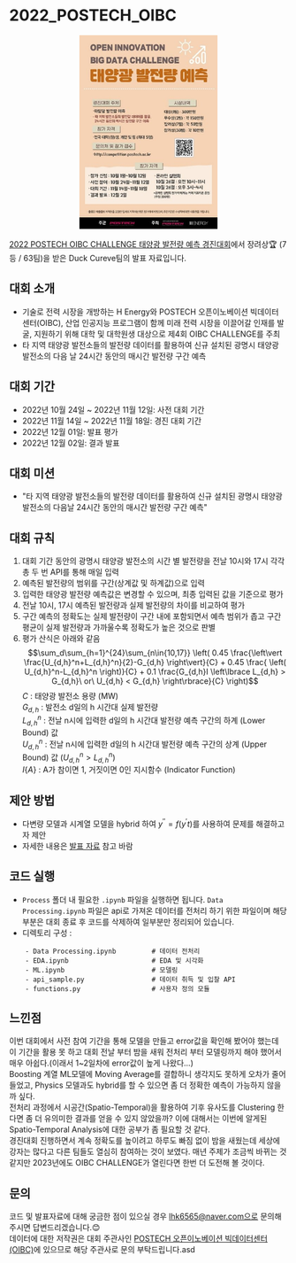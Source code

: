 # 2022_POSTECH_OIBC

<p align='center'>
    <img src='poster.jfif' width='250' height='350'>
</p>

[2022 POSTECH OIBC CHALLENGE 태양광 발전량 예측 경진대회](https://o.solarkim.com/cmpt2022)에서 장려상:trophy: (7등 / 63팀)을 받은 Duck Cureve팀의 발표 자료입니다.

## 대회 소개
- 기술로 전력 시장을 개방하는 H Energy와 POSTECH 오픈이노베이션 빅데이터 센터(OIBC), 산업 인공지능 프로그램이 함께 미래 전력 시장을 이끌어갈 인재를 발굴, 지원하기 위해 대학 및 대학원생 대상으로 제4회 OIBC CHALLENGE를 주최
- 타 지역 태양광 발전소들의 발전량 데이터를 활용하여 신규 설치된 광명시 태양광 발전소의 다음 날 24시간 동안의 매시간 발전량 구간 예측

## 대회 기간
- 2022년 10월 24일 ~ 2022년 11월 12일: 사전 대회 기간
- 2022년 11월 14일 ~ 2022년 11월 18일: 경진 대회 기간
- 2022년 12월 01일: 발표 평가
- 2022년 12월 02일: 결과 발표

## 대회 미션
- "타 지역 태양광 발전소들의 발전량 데이터를 활용하여 신규 설치된 광명시 태양광 발전소의 다음날 24시간 동안의 매시간 발전량 구간 예측"

## 대회 규칙
1. 대회 기간 동안의 광명시 태양광 발전소의 시간 별 발전량을 전날 10시와 17시 각각 총 두 번 API를 통해 매일 입력
2. 예측된 발전량의 범위를 구간(상계값 및 하계값)으로 입력
3. 입력한 태양광 발전량 예측값은 변경할 수 있으며, 최종 입력된 값을 기준으로 평가
4. 전날 10시, 17시 예측된 발전량과 실제 발전량의 차이를 비교하여 평가
5. 구간 예측의 정확도는 실제 발전량이 구간 내에 포함되면서 예측 범위가 좁고 구간 평균이 실제 발전량과 가까울수록 정확도가 높은 것으로 판별
6. 평가 산식은 아래와 같음
$$\sum_d\sum_{h=1}^{24}\sum_{n\in{10,17}} \left( 0.45 \frac{\left\vert \frac{U_{d,h}^n+L_{d,h}^n}{2}-G_{d,h} \right\vert}{C} + 0.45 \frac{ \left( U_{d,h}^n-L_{d,h}^n \right)}{C} + 0.1 \frac{G_{d,h}I \left\lbrace L_{d,h} > G_{d,h}\ or\ U_{d,h} < G_{d,h} \right\rbrace}{C} \right)$$
$C$ : 태양광 발전소 용량 (MW) <br>
$G_{d,h}$ : 발전소 d일의 h 시간대 실제 발전량 <br>
$L_{d,h}^n$ : 전날 n시에 입력한 d일의 h 시간대 발전량 예측 구간의 하계 (Lower Bound) 값 <br>
$U_{d,h}^n$ : 전날 n시에 입력한 d일의 h 시간대 발전량 예측 구간의 상계 (Upper Bound) 값 $\left( U_{d,h}^n > L_{d,h}^n \right)$ <br>
$I\left\lbrace A \right\rbrace$ : A가 참이면 1, 거짓이면 0인 지시함수 (Indicator Function)

## 제안 방법
- 다변량 모델과 시계열 모델을 hybrid 하여 $y^{''} = f(y^{'}t)$를 사용하여 문제를 해결하고자 제안
- 자세한 내용은 [발표 자료](Duck_Curve_한국공학대학교.pdf) 참고 바람

## 코드 실행
- `Process` 폴더 내 필요한 `.ipynb` 파일을 실행하면 됩니다. `Data Processing.ipynb` 파일은 api로 가져온 데이터를 전처리 하기 위한 파일이며 해당 부분은 대회 종료 후 코드를 삭제하여 일부분만 정리되어 있습니다.
- 디렉토리 구성 :
~~~
    - Data Processing.ipynb         # 데이터 전처리
    - EDA.ipynb                     # EDA 및 시각화
    - ML.ipynb                      # 모델링
    - api_sample.py                 # 데이터 취득 및 입찰 API
    - functions.py                  # 사용자 정의 모듈
~~~

## 느낀점
이번 대회에서 사전 참여 기간을 통해 모델을 만들고 error값을 확인해 봤어야 했는데 이 기간을 활용 못 하고 대회 전날 부터 밤을 새워 전처리 부터 모델링까지 해야 했어서 매우 아쉽다.(이래서 1~2일차에 error값이 높게 나왔다...)<br>
Boosting 계열 ML모델에 Moving Average를 결합하니 생각지도 못하게 오차가 줄어 들었고, Physics 모델과도 hybrid를 할 수 있으면 좀 더 정확한 예측이 가능하지 않을까 싶다.<br>
전처리 과정에서 시공간(Spatio-Temporal)을 활용하여 기후 유사도를 Clustering 한다면 좀 더 유의미한 결과를 얻을 수 있지 않았을까? 이에 대해서는 이번에 알게된 Spatio-Temporal Analysis에 대한 공부가 좀 필요할 것 같다.<br>
경진대회 진행하면서 계속 정확도를 높이려고 하루도 빠짐 없이 밤을 새웠는데 세상에 강자는 많다고 다른 팀들도 열심히 참여하는 것이 보였다. 매년 주제가 조금씩 바뀌는 것 같지만 2023년에도 OIBC CHALLENGE가 열린다면 한번 더 도전해 볼 것이다.

## 문의
코드 및 발표자료에 대해 궁금한 점이 있으실 경우 lhk6565@naver.com으로 문의해주시면 답변드리겠습니다.:blush:<br>
데이터에 대한 저작권은 대회 주관사인 [POSTECH 오픈이노베이션 빅데이터센터 (OIBC)](http://oibc.postech.ac.kr/)에 있으므로 해당 주관사로 문의 부탁드립니다.asd